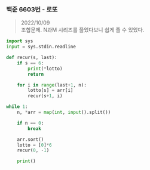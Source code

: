 ### 백준 6603번 - 로또

> 2022/10/09 <br>
> 조합문제. N과M 시리즈를 풀었다보니 쉽게 풀 수 있었다.

```python
import sys
input = sys.stdin.readline

def recur(s, last):
    if s == 6:
        print(*lotto)
        return

    for i in range(last+1, n):
        lotto[s] = arr[i]
        recur(s+1, i)

while 1:
    n, *arr = map(int, input().split())

    if n == 0:
        break

    arr.sort()
    lotto = [0]*6
    recur(0, -1)

    print()
```
